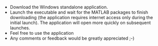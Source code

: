 * Download the Windows standalone application.
* Launch the executable and wait for the MATLAB packages to finish downloading (the application requires internet access only during the initial launch). The application will open more quickly on subsequent launches.
* Feel free to use the application
* Any comments or feedback would be greatly appreciated ;-)
